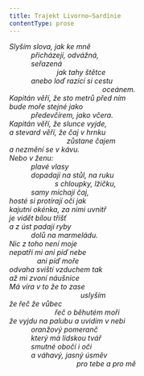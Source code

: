 ```yaml
---
title: Trajekt Livorno–Sardínie
contentType: prose
---
```


_Slyším slova, jak ke mně  
           přicházejí, odvážná,  
           seřazená  
                        jak tahy štětce  
           anebo loď razící si cestu  
                                               oceánem.  
Kapitán věří, že sto metrů před ním  
bude moře stejné jako  
           předevčírem, jako včera.  
Kapitán věří, že slunce vyjde,  
a stevard věří, že čaj v hrnku  
                             zůstane čajem  
a nezmění se v kávu.  
Nebo v ženu:  
           plavé vlasy  
           dopadají na stůl, na ruku  
                       s chloupky, lžičku,  
           samy míchají čaj,  
hosté si protírají oči jak  
kajutní okénka, za nimi uvnitř  
je vidět bílou tříšť  
a z úst padají ryby  
           dolů na marmeládu.  
Nic z toho není moje  
nepatří mi ani píď nebe  
              ani píď moře  
odvaha sviští vzduchem tak  
až mi zvoní náušnice  
Má víra v to že to zase  
                                    uslyším  
že řeč že vůbec  
                       řeč o běhutém moři  
že vyjdu na palubu a uvidím v nebi  
           oranžový pomeranč  
           který má lidskou tvář  
           smutné obočí i oči  
           a váhavý, jasný úsměv  
                                  pro tebe a pro mě_
